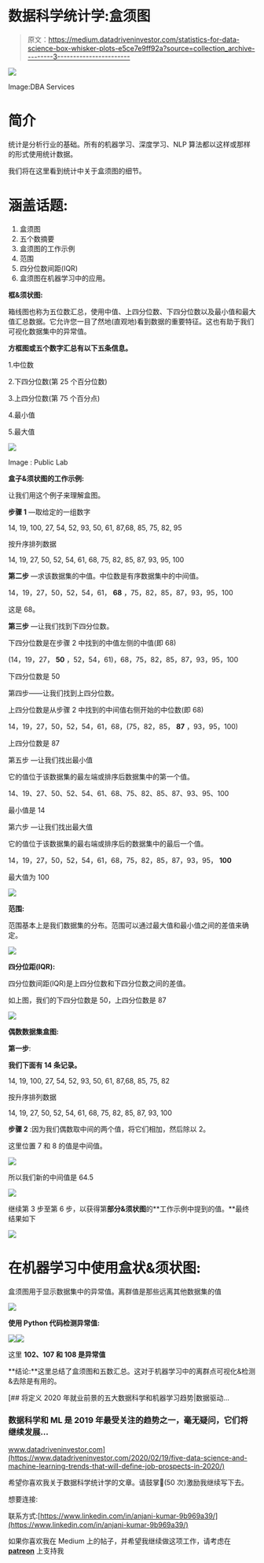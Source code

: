 # 数据科学统计学:盒须图

> 原文：<https://medium.datadriveninvestor.com/statistics-for-data-science-box-whisker-plots-e5ce7e9ff92a?source=collection_archive---------3----------------------->

![](img/9c9e8def70454a8ed07f7110e126bf3b.png)

Image:DBA Services

# **简介**

统计是分析行业的基础。所有的机器学习、深度学习、NLP 算法都以这样或那样的形式使用统计数据。

我们将在这里看到统计中关于盒须图的细节。

# **涵盖话题:**

1.  盒须图
2.  五个数摘要
3.  盒须图的工作示例
4.  范围
5.  四分位数间距(IQR)
6.  盒须图在机器学习中的应用。

**框&须状图:**

箱线图也称为五位数汇总，使用中值、上四分位数、下四分位数以及最小值和最大值汇总数据。它允许您一目了然地(直观地)看到数据的重要特征。这也有助于我们可视化数据集中的异常值。

**方框图或五个数字汇总有以下五条信息。**

1.中位数

2.下四分位数(第 25 个百分位数)

3.上四分位数(第 75 个百分点)

4.最小值

5.最大值

![](img/f10222ebd5251c26a5b6b5465077a530.png)

Image : Public Lab

**盒子&须状图的工作示例:**

让我们用这个例子来理解盒图。

**步骤 1** —取给定的一组数字

14, 19, 100, 27, 54, 52, 93, 50, 61, 87,68, 85, 75, 82, 95

按升序排列数据

14, 19, 27, 50, 52, 54, 61, 68, 75, 82, 85, 87, 93, 95, 100

**第二步** —求该数据集的中值。中位数是有序数据集中的中间值。

14，19，27，50，52，54，61， **68** ，75，82，85，87，93，95，100

这是 68。

**第三步** —让我们找到下四分位数。

下四分位数是在步骤 2 中找到的中值左侧的中值(即 68)

(14，19，27， **50** ，52，54，61)，68，75，82，85，87，93，95，100

下四分位数是 50

第四步——让我们找到上四分位数。

上四分位数是从步骤 2 中找到的中间值右侧开始的中位数(即 68)

14，19，27，50，52，54，61，68，(75，82，85， **87** ，93，95，100)

上四分位数是 87

第五步 —让我们找出最小值

它的值位于该数据集的最左端或排序后数据集中的第一个值。

14、19、27、50、52、54、61、68、75、82、85、87、93、95、100

最小值是 14

第六步 —让我们找出最大值

它的值位于该数据集的最右端或排序后的数据集中的最后一个值。

14，19，27，50，52，54，61，68，75，82，85，87，93，95， **100**

最大值为 100

![](img/e5146c0c6fe54eacc6ecbc93546bd8bf.png)

**范围:**

范围基本上是我们数据集的分布。范围可以通过最大值和最小值之间的差值来确定。

![](img/a484f9f308e70072a65b34e8a638ee78.png)

**四分位距(IQR):**

四分位数间距(IQR)是上四分位数和下四分位数之间的差值。

如上图，我们的下四分位数是 50，上四分位数是 87

![](img/58b30b5de1f8ce63b717ab36c484e357.png)

**偶数数据集盒图:**

**第一步**:

**我们下面有 14 条记录。**

14, 19, 100, 27, 54, 52, 93, 50, 61, 87,68, 85, 75, 82

按升序排列数据

14, 19, 27, 50, 52, 54, 61, 68, 75, 82, 85, 87, 93, 100

**步骤 2** :因为我们偶数取中间的两个值，将它们相加，然后除以 2。

这里位置 7 和 8 的值是中间值。

![](img/1a3c36af6caabfe6e6862d8ea3d60d62.png)

所以我们新的中间值是 64.5

![](img/9361ea05f8f27f0aa1fa7016609694cc.png)

继续第 3 步至第 6 步，以获得第**部分&须状图**的**工作示例中提到的值。**最终结果如下

![](img/b7a81d483e9b4ffa95f9e4ed543f6e86.png)

# **在机器学习中使用盒状&须状图:**

盒须图用于显示数据集中的异常值。离群值是那些远离其他数据集的值

![](img/f9cfc6b2123debb787af894cc9d7f968.png)

**使用 Python 代码检测异常值:**

![](img/3d1823944796ee6f993fd3f8866c65ad.png)![](img/9bd9c1f37f7cd47fde2adcfe2e30c8f0.png)

这里 **102、107 和 108 是异常值**

**结论:**这里总结了盒须图和五数汇总。这对于机器学习中的离群点可视化&检测&去除是有用的。

[](https://www.datadriveninvestor.com/2020/02/19/five-data-science-and-machine-learning-trends-that-will-define-job-prospects-in-2020/) [## 将定义 2020 年就业前景的五大数据科学和机器学习趋势|数据驱动…

### 数据科学和 ML 是 2019 年最受关注的趋势之一，毫无疑问，它们将继续发展…

www.datadriveninvestor.com](https://www.datadriveninvestor.com/2020/02/19/five-data-science-and-machine-learning-trends-that-will-define-job-prospects-in-2020/) 

希望你喜欢我关于数据科学统计学的文章。请鼓掌👏(50 次)激励我继续写下去。

想要连接:

联系方式:[https://www.linkedin.com/in/anjani-kumar-9b969a39/](https://www.linkedin.com/in/anjani-kumar-9b969a39/)

如果你喜欢我在 Medium 上的帖子，并希望我继续做这项工作，请考虑在 [**patreon**](https://www.patreon.com/anjanikumar) 上支持我